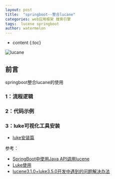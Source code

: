 ```yaml
---
layout: post
title:  "springboot--整合lucane"
categories: web应用框架 搜索引擎
tags:  lucene springboot 
author: watermelon
---
```

* content
{:toc}

![lucane](https://wx1.sinaimg.cn/mw1024/005xB1vLgy1fynlg9u5zcj30k00b9gol.jpg)
## 前言
springboot整合lucane的使用






### 1：流程逻辑

### 2：代码示例

### 3：luke可视化工具安装
 * [luke安装篇](https://blog.csdn.net/yelllowcong/article/details/78698595)  

参考：
* [SpringBoot中使用Java API调用lucene](https://segmentfault.com/a/1190000011916639)  
* [Luke使用](https://blog.csdn.net/dac55300424/article/details/24322907)  
* [lucene3.1.0+luke3.5.0开发中遇到的问题解决办法](https://blog.csdn.net/lvyuan1234/article/details/52556982)  



